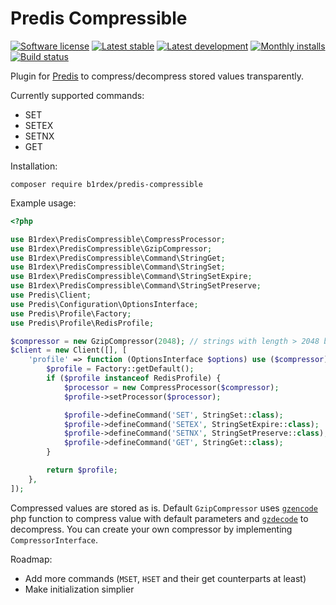 # Predis Compressible

[![Software license][ico-license]](LICENSE)
[![Latest stable][ico-version-stable]][link-packagist]
[![Latest development][ico-version-dev]][link-packagist]
[![Monthly installs][ico-downloads-monthly]][link-downloads]
[![Build status][ico-travis]][link-travis]

Plugin for [Predis](https://github.com/nrk/predis) to compress/decompress stored values transparently.

Currently supported commands:
- SET
- SETEX
- SETNX
- GET

Installation:
```
composer require b1rdex/predis-compressible
```

Example usage:
```php
<?php

use B1rdex\PredisCompressible\CompressProcessor;
use B1rdex\PredisCompressible\GzipCompressor;
use B1rdex\PredisCompressible\Command\StringGet;
use B1rdex\PredisCompressible\Command\StringSet;
use B1rdex\PredisCompressible\Command\StringSetExpire;
use B1rdex\PredisCompressible\Command\StringSetPreserve;
use Predis\Client;
use Predis\Configuration\OptionsInterface;
use Predis\Profile\Factory;
use Predis\Profile\RedisProfile;

$compressor = new GzipCompressor(2048); // strings with length > 2048 bytes will be compressed
$client = new Client([], [
    'profile' => function (OptionsInterface $options) use ($compressor) {
        $profile = Factory::getDefault();
        if ($profile instanceof RedisProfile) {
            $processor = new CompressProcessor($compressor);
            $profile->setProcessor($processor);

            $profile->defineCommand('SET', StringSet::class);
            $profile->defineCommand('SETEX', StringSetExpire::class);
            $profile->defineCommand('SETNX', StringSetPreserve::class);
            $profile->defineCommand('GET', StringGet::class);
        }

        return $profile;
    },
]);
```

Compressed values are stored as is.
Default `GzipCompressor` uses [`gzencode`](http://php.net/gzencode) php function to compress value with default parameters and [`gzdecode`](http://php.net/gzdecode) to decompress.
You can create your own compressor by implementing `CompressorInterface`.

Roadmap:
- Add more commands (`MSET`, `HSET` and their get counterparts at least)
- Make initialization simplier

[ico-license]: https://img.shields.io/github/license/b1rdex/predis-compressible.svg?style=flat-square
[ico-version-stable]: https://img.shields.io/packagist/v/b1rdex/predis-compressible.svg?style=flat-square
[ico-version-dev]: https://img.shields.io/packagist/vpre/b1rdex/predis-compressible.svg?style=flat-square
[ico-downloads-monthly]: https://img.shields.io/packagist/dm/b1rdex/predis-compressible.svg?style=flat-square
[ico-travis]: https://img.shields.io/travis/b1rdex/predis-compressible.svg?style=flat-square

[link-packagist]: https://packagist.org/packages/b1rdex/predis-compressible
[link-travis]: https://travis-ci.org/b1rdex/predis-compressible
[link-downloads]: https://packagist.org/packages/b1rdex/predis-compressible/stats
